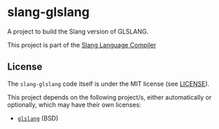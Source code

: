 # slang-glslang

A project to build the Slang version of GLSLANG.

This project is part of the [Slang Language Compiler](https://github.com/shader-slang/slang)

License
-------

The `slang-glslang` code itself is under the MIT license (see [LICENSE](LICENSE)).

This project depends on the following project/s, either automatically or optionally, which may have their own licenses:

* [`glslang`](https://github.com/KhronosGroup/glslang) (BSD)
